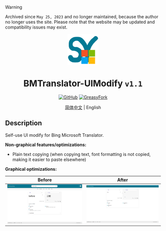 > [!WARNING]
> Archived since `May 25, 2023` and no longer maintained, because the author no longer uses the site. Please note that the website may be updated and compatibility issues may exist.

<div align="center">
    <img src="https://github.com/SynRGB/BMTranslator-UIModify/raw/main/%23README/icon/256.png" width="20%"/>
    <h1>BMTranslator-UIModify <code>v1.1</code></h1>
	<p>
        <a href='https://github.com/SynRGB/BMTranslator-UIModify'><img src="https://img.shields.io/badge/-GitHub-3A3A3A?style=flat&amp;logo=GitHub&amp;logoColor=white" referrerpolicy="no-referrer" alt="GitHub"></a>
	    <a href='https://greasyfork.org/zh-CN/scripts/464461-bmtranslator-uimodify'><img src="https://img.shields.io/badge/-GreasyFork-670000?style=flat&amp;logo=tampermonkey&amp;logoColor=white" referrerpolicy="no-referrer" alt="GreasyFork"></a>
    </p>
    <p><a href='https://github.com/SynRGB/BMTranslator-UIModify/blob/main/README.md'>简体中文</a> | English</p>
</div>


## Description

Self-use UI modify for Bing Microsoft Translator.

**Non-graphical features/optimizations:**

- Plain text copying (when copying text, font formatting is not copied, making it easier to paste elsewhere)

**Graphical optimizations:**

| **Before**                                                   | **After**                                                    |
| ------------------------------------------------------------ | ------------------------------------------------------------ |
| <img src="https://github.com/SynRGB/BMTranslator-UIModify/raw/main/%23README/before.png"/> | <img src="https://github.com/SynRGB/BMTranslator-UIModify/raw/main/%23README/after.png"/> |
